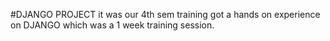 #DJANGO PROJECT
it was our 4th sem training got a hands on experience on DJANGO which was a 1 week training session.
